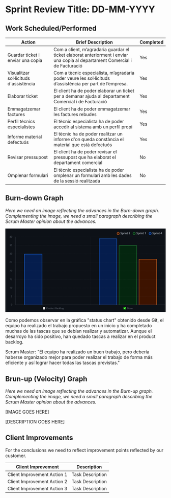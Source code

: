 # Sprint Review Title: DD-MM-YYYY

## Work Scheduled/Performed

| Action                                 | Brief Description                                                                                                             | Completed |
|----------------------------------------|-------------------------------------------------------------------------------------------------------------------------------|-----------|
| Guardar ticket i enviar una copia      | Com a client, m’agradaria guardar el ticket elaborat anteriorment i enviar una copia al departament Comercial i de Facturació | Yes       |
| Visualitzar sol·licituds d'assistència | Com a tècnic especialista, m’agradaria poder veure les sol·licituds d’assistència per part de l’empresa.                      | Yes       |
| Elaborar ticket                        | El client ha de poder elaborar un ticket per a demanar ajuda al departament Comercial i de Facturació                         | Yes       |
| Emmagatzemar factures                  | El client ha de poder emmagatzemar les factures rebudes                                                                       | Yes       |
| Perfil tècnics especialistes           | El tècnic especialista ha de poder accedir al sistema amb un perfil propi                                                     | Yes       |
| Informe material defectuós             | El tècnic ha de poder realitzar un informe d'on queda constància el material que està defectuós                               | Yes       |
| Revisar pressupost                     | El client ha de poder revisar el pressupost que ha elaborat el departament comercial                                          | No        |
| Omplenar formulari                     | El tècnic especialista ha de poder omplenar un formulari amb les dades de la sessió realitzada                                | No        |

## Burn-down Graph

*Here we need an image reflecting the advances in the Burn-down graph. Complementing the image, we need a small
paragraph describing the Scrum Master opinion about the advances.*

![img.png](img.png)

Como podemos observar en la gráfica "status chart" obtenido desde Git, el equipo ha realizado el trabajo propuesto en un inicio y ha completado muchas de las tascas que se debían realizar y automatizar. Aunque el desarroyo ha sido positivo, han quedado tascas a realizar en el product backlog.

Scrum Master: "El equipo ha realizado un buen trabajo, pero debería haberse organizado mejor para poder realizar el
trabajo de forma más eficiente y así lograr hacer todas las tascas previstas."

## Brun-up (Velocity) Graph

*Here we need an image reflecting the advances in the Burn-up graph. Complementing the image, we need a small paragraph
describing the Scrum Master opinion about the advances.*

[IMAGE GOES HERE]

[DESCRIPTION GOES HERE]

## Client Improvements

For the conclusions we need to reflect improvement points reflected by our customer.

| Client Improvement           | Description      |  
|------------------------------|------------------|
| Client Improvement Action 1  | Task Description |  
| Client Improvement Action 2  | Task Description | 
| Client Improvement Action 3  | Task Description | 